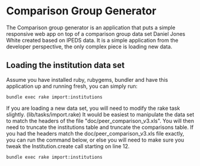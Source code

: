 # Comparison Group Generator

The Comparison group generator is an application that puts a simple responsive web app on top of a comparison group data set Daniel Jones White created based on IPEDS data. It is a simple application from the developer perspective, the only complex piece is loading new data.

## Loading the institution data set
Assume you have installed ruby, rubygems, bundler and have this application up and running fresh, you can simply run:

`bundle exec rake import:institutions`

If you are loading a new data set, you will need to modify the rake task slightly. (lib/tasks/import.rake) It would be easiest to manipulate the data set to match the headers of the file "doc/peer_comparison_v3.xls". You will then need to truncate the institutions table and truncate the comparisons table. If you had the headers match the doc/peer_comparison_v3.xls file exactly, you can run the command below, or else you will need to make sure you tweak the Institution.create call starting on line 12.

`bundle exec rake import:institutions`
